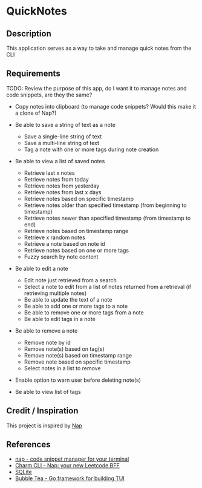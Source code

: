 # QuickNotes

## Description

This application serves as a way to take and manage quick notes from the CLI

## Requirements

TODO: Review the purpose of this app, do I want it to manage notes and code snippets, are they the same?

-   Copy notes into clipboard (to manage code snippets? Would this make it a clone of Nap?)

-   Be able to save a string of text as a note
    -   Save a single-line string of text
    -   Save a multi-line string of text
    -   Tag a note with one or more tags during note creation
-   Be able to view a list of saved notes
    -   Retrieve last x notes
    -   Retrieve notes from today
    -   Retrieve notes from yesterday
    -   Retrieve notes from last x days
    -   Retrieve notes based on specific timestamp
    -   Retrieve notes older than specified timestamp (from beginning to timestamp)
    -   Retrieve notes newer than specified timestamp (from timestamp to end)
    -   Retrieve notes based on timestamp range
    -   Retrieve x random notes
    -   Retrieve a note based on note id
    -   Retrieve notes based on one or more tags
    -   Fuzzy search by note content
-   Be able to edit a note
    -   Edit note just retrieved from a search
    -   Select a note to edit from a list of notes returned from a retrieval (if retrieving multiple notes)
    -   Be able to update the text of a note
    -   Be able to add one or more tags to a note
    -   Be able to remove one or more tags from a note
    -   Be able to edit tags in a note
-   Be able to remove a note
    -   Remove note by id
    -   Remove note(s) based on tag(s)
    -   Remove note(s) based on timestamp range
    -   Remove note based on specific timestamp
    -   Select notes in a list to remove
-   Enable option to warn user before deleting note(s)
-   Be able to view list of tags

## Credit / Inspiration

This project is inspired by [Nap](https://github.com/maaslalani/nap)

## References

-   [nap - code snippet manager for your terminal](https://github.com/maaslalani/nap)
-   [Charm CLI - Nap: your new Leetcode BFF](https://www.youtube.com/watch?v=G1U4e1u-Sfc)
-   [SQLite](https://www.sqlite.org/index.html)
-   [Bubble Tea - Go framework for building TUI](https://github.com/charmbracelet/bubbletea)
